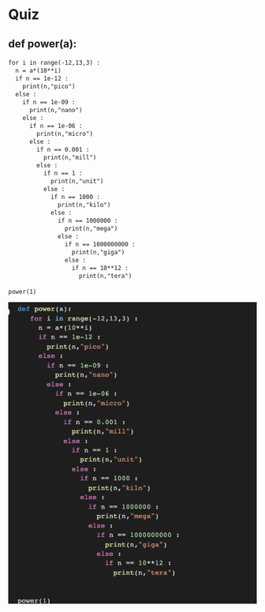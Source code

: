 # Quiz
## def power(a):
    for i in range(-12,13,3) :
      n = a*(10**i)
      if n == 1e-12 :
        print(n,"pico")
      else :
        if n == 1e-09 :
          print(n,"nano")
        else :
          if n == 1e-06 :
            print(n,"micro")
          else :
            if n == 0.001 :
              print(n,"mill")
            else :
              if n == 1 :
                print(n,"unit")
              else :
                if n == 1000 :
                  print(n,"kilo")
                else :
                  if n == 1000000 :
                    print(n,"mega")
                  else :
                    if n == 1000000000 :
                      print(n,"giga")
                    else :
                      if n == 10**12 :
                        print(n,"tera")
    
    power(1)
    
![](https://github.com/24536urdj/Unit_1/blob/main/Quizzes/Screen%20Shot%202022-10-10%20at%203.17.38.png)
 
